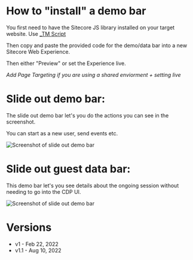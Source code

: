 # **How to "install" a demo bar**

You first need to have the Sitecore JS library installed on your target website. Use [_TM Script](https://github.com/rjzflynnbx/Sitecore-CDP-Scripts/tree/master/_TM%20Script "_TM Script")

Then copy and paste the provided code for the demo/data bar into a new Sitecore Web Experience.

Then either "Preview" or set the Experience live.

*Add Page Targeting if you are using a shared enviorment + setting live*


# Slide out demo bar:

The slide out demo bar let's you do the actions you can see in the screenshot.

You can start as a new user, send events etc.

![Screenshot of slide out demo bar](https://i.ibb.co/sRzfwKK/Screenshot-2022-04-07-at-10-52-18.png "slide out demo bar")



# **Slide out guest data bar:**

This demo bar let's you see details about the ongoing session without needing to go into the CDP UI.

![Screenshot of slide out demo bar](https://i.ibb.co/rGtr0H5/thumbnail-image003-2.png "slide out demo bar")


# **Versions**
* v1 - Feb 22, 2022
* v1.1 - Aug 10, 2022
